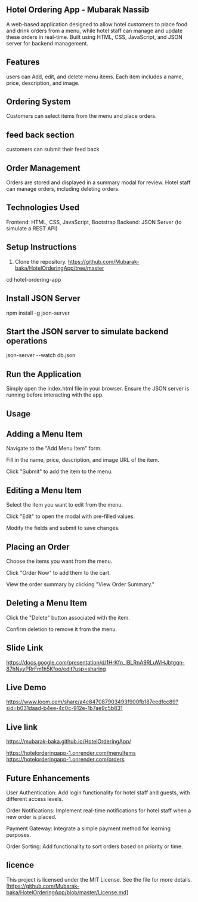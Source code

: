 ## Hotel Ordering App - Mubarak Nassib
A web-based application designed to allow hotel customers to place food and drink orders from a menu, while hotel staff can manage and update these orders in real-time. Built using HTML, CSS, JavaScript, and JSON server for backend management.


## Features 
 users can Add, edit, and delete menu items.
Each item includes a name, price, description, and image.

## Ordering System

Customers can select items from the menu and place orders.
## feed back section 
customers can submit their feed back 

## Order Management

Orders are stored and displayed in a summary modal for review.
Hotel staff can manage orders, including deleting orders.


## Technologies Used
Frontend: HTML, CSS, JavaScript, Bootstrap
Backend: JSON Server (to simulate a REST API)  

## Setup Instructions

1. Clone the repository.  https://github.com/Mubarak-baka/HotelOrderingApp/tree/master

cd hotel-ordering-app

##  Install JSON Server
npm install -g json-server

## Start the JSON server to simulate backend operations 
json-server --watch db.json

## Run the Application
Simply open the index.html file in your browser. Ensure the JSON server is running before interacting with the app.

##  Usage

## Adding a Menu Item

Navigate to the "Add Menu Item" form.

Fill in the name, price, description, and image URL of the item.

Click "Submit" to add the item to the menu.

## Editing a Menu Item

Select the item you want to edit from the menu.

Click "Edit" to open the modal with pre-filled values.

Modify the fields and submit to save changes.

## Placing an Order

Choose the items you want from the menu.

Click "Order Now" to add them to the cart.

View the order summary by clicking "View Order Summary."

## Deleting a Menu Item

Click the "Delete" button associated with the item.

Confirm deletion to remove it from the menu.

## Slide Link 
https://docs.google.com/presentation/d/1HrKfn_IBLRnA9RLuWHJbtgqn-87hNyyPRrFm1h5Kfoo/edit?usp=sharing



## Live Demo

https://www.loom.com/share/a4c847087903493f900fb187eedfcc89?sid=b031daad-b4ee-4c0c-912e-1b7ae9c5b831

## Live link 

https://mubarak-baka.github.io/HotelOrderingApp/    

https://hotelorderingapp-1.onrender.com/menuItems
https://hotelorderingapp-1.onrender.com/orders

## Future Enhancements
User Authentication: Add login functionality for hotel staff and guests, with different access levels.

Order Notifications: Implement real-time notifications for hotel staff when a new order is placed.

Payment Gateway: Integrate a simple payment method for learning purposes.

Order Sorting: Add functionality to sort orders based on priority or time.

## licence 
This project is licensed under the MIT License. See the file for more details.[https://github.com/Mubarak-baka/HotelOrderingApp/blob/master/License.md]
